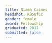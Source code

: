 ```yaml
---
title: Niamh Caines
headshot: KQ58fCc
gender: female
award: Fellowship
graduated: 2017
submitted: false
---
```


